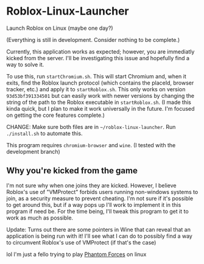 # Roblox-Linux-Launcher
Launch Roblox on Linux (maybe one day?)

(Everything is still in development. Consider nothing to be complete.)

Currently, this application works as expected; however, you are immediatly kicked from the server. I'll be investigating this issue and hopefully find a way to solve it.

To use this, run `startChromium.sh`. This will start Chromium and, when it exits, find the Roblox launch protocol (which contains the placeId, browser tracker, etc.) and apply it to `startRoblox.sh`. This only works on version `93d53bf391334501` but can easily work with newer versions by changing the string of the path to the Roblox executable in `startRoblox.sh`. (I made this kinda quick, but I plan to make it work universally in the future. I'm focused on getting the core features complete.)

CHANGE: Make sure both files are in `~/roblox-linux-launcher`. Run `./install.sh` to automate this.

This program requires `chromium-browser` and `wine`. (I tested with the development branch)

## Why you're kicked from the game
I'm not sure why when one joins they are kicked. However, I believe Roblox's use of "VMProtect" forbids users running non-windows systems to join, as a security measure to prevent cheating. I'm not sure if it's possible to get around this, but if a way pops up I'll work to implement it in this program if need be. For the time being, I'll tweak this program to get it to work as much as possible.

Update: Turns out there are some pointers in Wine that can reveal that an application is being run with it! I'll see what I can do to possibly find a way to circumvent Roblox's use of VMProtect (if that's the case)

lol I'm just a fello trying to play [Phantom Forces](https://www.roblox.com/games/292439477/Phantom-Forces) on linux
